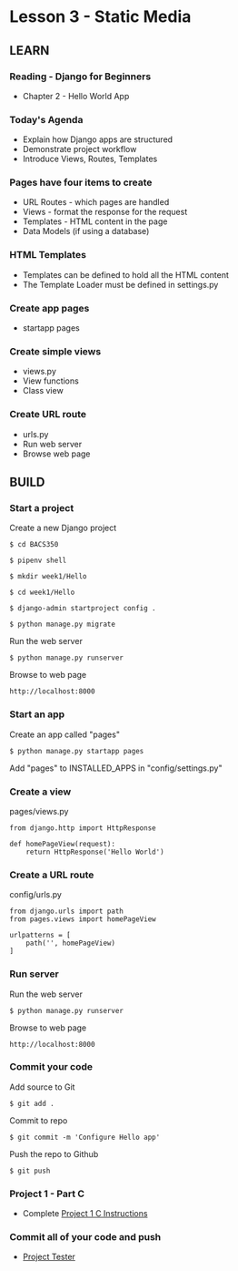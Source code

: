 # Lesson 3 - Static Media

## LEARN


### Reading - Django for Beginners
* Chapter 2 - Hello World App


### Today's Agenda
* Explain how Django apps are structured
* Demonstrate project workflow
* Introduce Views, Routes, Templates


### Pages have four items to create
* URL Routes - which pages are handled
* Views - format the response for the request
* Templates - HTML content in the page
* Data Models (if using a database)


### HTML Templates
* Templates can be defined to hold all the HTML content
* The Template Loader must be defined in settings.py


### Create app pages
* startapp pages


### Create simple views
* views.py
* View functions
* Class view


### Create URL route
* urls.py
* Run web server
* Browse web page


## BUILD

### Start a project

Create a new Django project

    $ cd BACS350

    $ pipenv shell

    $ mkdir week1/Hello

    $ cd week1/Hello

    $ django-admin startproject config .

    $ python manage.py migrate


Run the web server

    $ python manage.py runserver


Browse to web page

    http://localhost:8000


### Start an app

Create an app called "pages"

    $ python manage.py startapp pages

Add "pages" to INSTALLED_APPS in "config/settings.py"


### Create a view

pages/views.py

    from django.http import HttpResponse

    def homePageView(request):
        return HttpResponse('Hello World')


### Create a URL route

config/urls.py

    from django.urls import path
    from pages.views import homePageView

    urlpatterns = [
        path('', homePageView)
    ]


### Run server

Run the web server

    $ python manage.py runserver

Browse to web page

    http://localhost:8000


### Commit your code

Add source to Git

    $ git add .

Commit to repo

    $ git commit -m 'Configure Hello app'

Push the repo to Github

    $ git push


### Project 1 - Part C
* Complete [Project 1 C Instructions](/course/bacs350/project/01c)


### Commit all of your code and push
* [Project Tester](/student/bacs350/test)


